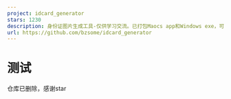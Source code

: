 ```yaml
---
project: idcard_generator
stars: 1230
description: 身份证图片生成工具-仅供学习交流。已打包Maocs app和Windows exe，可直接下载使用
url: https://github.com/bzsome/idcard_generator
---
```


测试
==

仓库已删除，感谢star
